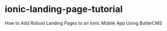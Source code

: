 # ionic-landing-page-tutorial
How to Add Robust Landing Pages to an Ionic Mobile App Using ButterCMS
